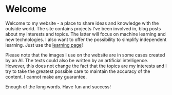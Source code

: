 # Welcome
Welcome to my website - a place to share ideas and knowledge with the outside world.
The site contains projects I've been involved in, blog posts about my interests and topics.
The latter will focus on machine learning and new technologies.
I also want to offer the possibility to simplify independent learning.
Just use the [learning page](/learning)!

Please note that the images I use on the website are in some cases created by an AI.
The texts could also be written by an artificial intelligence.
However, this does not change the fact that the topics are my interests and I try to take the
greatest possible care to maintain the accuracy of the content.
I cannot make any guarantee.

Enough of the long words. Have fun and success!